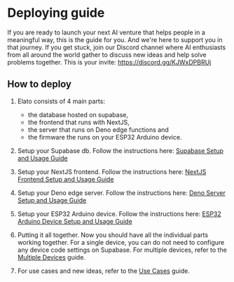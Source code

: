 # Deploying guide

If you are ready to launch your next AI venture that helps people in a meaningful way, this is the guide for you. And we're here to support you in that journey. If you get stuck, join our Discord channel where AI enthusiasts from all around the world gather to discuss new ideas and help solve problems together. This is your invite: https://discord.gg/KJWxDPBRUj

## How to deploy

1. Elato consists of 4 main parts: 
	- the database hosted on supabase, 
	- the frontend that runs with NextJS, 
	- the server that runs on Deno edge functions and 
	- the firmware the runs on your ESP32 Arduino device. 

2. Setup your Supabase db. Follow the instructions here: [Supabase Setup and Usage Guide](../supabase/README.md)

3. Setup your NextJS frontend. Follow the instructions here: [NextJS Frontend Setup and Usage Guide](../frontend-nextjs/README.md)

4. Setup your Deno edge server. Follow the instructions here: [Deno Server Setup and Usage Guide](../server-deno/README.md)

5. Setup your ESP32 Arduino device. Follow the instructions here: [ESP32 Arduino Device Setup and Usage Guide](../firmware-arduino/README.md)

6. Putting it all together. Now you should have all the individual parts working together. For a single device, you can do not need to configure any device code settings on Supabase. For multiple devices, refer to the [Multiple Devices](MultipleDevices.md) guide.

7. For use cases and new ideas, refer to the [Use Cases](Usecases.md) guide.